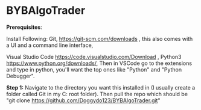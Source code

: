 # BYBAlgoTrader

**Prerequisites**:

Install Following:
Git, https://git-scm.com/downloads , this also comes with a UI and a command line interface,


Visual Studio Code https://code.visualstudio.com/Download ,
Python3 https://www.python.org/downloads/,
Then in VSCode go to the extensions and type in python, you'll want the top ones like "Python" and "Python Debugger".

**Step 1:**
Navigate to the directory you want this installed in (I usually create a folder called Git in my C: root folder).
Then pull the repo which should be "git clone https://github.com/Doggydo123/BYBAlgoTrader.git"
